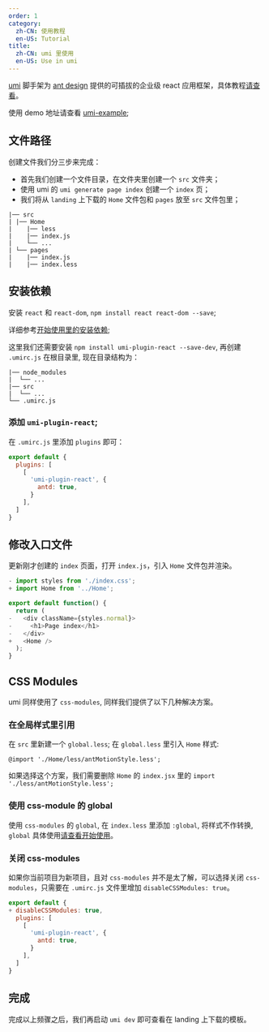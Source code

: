 ```yaml
---
order: 1
category:
  zh-CN: 使用教程
  en-US: Tutorial
title: 
  zh-CN: umi 里使用
  en-US: Use in umi
---
```


[umi](https://umijs.org/) 脚手架为 [ant design](https://ant.design) 提供的可插拔的企业级 react 应用框架，具体教程[请查看](https://www.youtube.com/watch?v=vkAUGUlYm24&feature=youtu.be)。

使用 demo 地址请查看 [umi-example](https://github.com/ant-motion/landing-umi-example);

## 文件路径

创建文件我们分三步来完成：

- 首先我们创建一个文件目录，在文件夹里创建一个 `src` 文件夹；
- 使用 umi 的 `umi generate page index` 创建一个 `index` 页；
- 我们将从 `landing` 上下载的 `Home` 文件包和 `pages` 放至 `src` 文件包里；

```
|── src
| |── Home 
|    |── less
|    |── index.js
|    └── ...
| └── pages     
|    |── index.js
|    |── index.less
```

## 安装依赖

安装 `react` 和 `react-dom`, `npm install react react-dom --save`;

详细参考[开始使用里的安装依赖](docs/use/getting-started-cn#安装依赖);

这里我们还需要安装 `npm install umi-plugin-react --save-dev`, 再创建 `.umirc.js` 在根目录里, 现在目录结构为：

```
|── node_modules
|  └── ...
|── src
|  └── ...
└── .umirc.js
```

### 添加 `umi-plugin-react`;

在 `.umirc.js` 里添加 `plugins` 即可：

```js
export default {
  plugins: [
    [
      'umi-plugin-react', {
        antd: true,
      }
    ],
  ]
}
```

## 修改入口文件

更新刚才创建的 `index` 页面，打开 `index.js`，引入 `Home` 文件包并渲染。

```jsx
- import styles from './index.css';
+ import Home from '../Home';

export default function() {
  return (
-   <div className={styles.normal}>
-     <h1>Page index</h1>
-   </div>
+   <Home />
  );
}
```

## CSS Modules

umi 同样使用了 `css-modules`, 同样我们提供了以下几种解决方案。

### 在全局样式里引用

在 `src` 里新建一个 `global.less`; 在 `global.less` 里引入 `Home` 样式: 

```less
@import './Home/less/antMotionStyle.less';
```

如果选择这个方案，我们需要删除 `Home` 的 `index.jsx` 里的 `import './less/antMotionStyle.less';`

### 使用 css-module 的 global

使用 `css-modules` 的 `global`, 在 `index.less` 里添加 `:global`, 将样式不作转换, `global` 具体使用[请查看开始使用](/docs/use/getting-started#样式)。

### 关闭 css-modules

如果你当前项目为新项目，且对 `css-modules` 并不是太了解，可以选择关闭 `css-modules`，只需要在 `.umirc.js` 文件里增加 `disableCSSModules: true`。

```jsx
export default {
+ disableCSSModules: true,
  plugins: [
    [
      'umi-plugin-react', {
        antd: true,
      }
    ],
  ]
}
```

## 完成

完成以上频骤之后，我们再启动 `umi dev` 即可查看在 landing 上下载的模板。